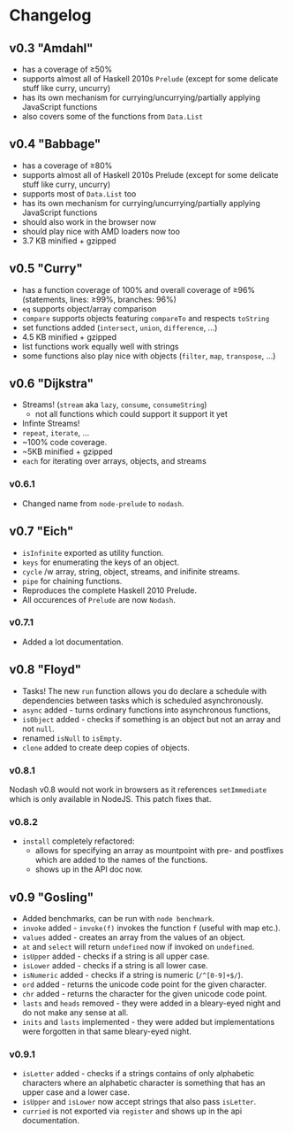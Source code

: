 Changelog
=========

v0.3 "Amdahl"
-------------

+ has a coverage of ≥50%
+ supports almost all of Haskell 2010s `Prelude` (except for some delicate stuff like curry, uncurry)
+ has its own mechanism for currying/uncurrying/partially applying JavaScript functions
+ also covers some of the functions from `Data.List`

v0.4 "Babbage"
--------------

+ has a coverage of ≥80%
+ supports almost all of Haskell 2010s Prelude (except for some delicate stuff like curry, uncurry)
+ supports most of `Data.List` too
+ has its own mechanism for currying/uncurrying/partially applying JavaScript functions
+ should also work in the browser now
+ should play nice with AMD loaders now too
+ 3.7 KB minified + gzipped

v0.5 "Curry"
------------

+ has a function coverage of 100% and overall coverage of ≥96%
  (statements, lines: ≥99%, branches: 96%)
+ `eq` supports object/array comparison
+ `compare` supports objects featuring `compareTo` and respects `toString`
+ set functions added (`intersect`, `union`, `difference`, ...)
+ 4.5 KB minified + gzipped
+ list functions work equally well with strings
+ some functions also play nice with objects (`filter`, `map`, `transpose`, ...)

v0.6 "Dijkstra"
----------------

+ Streams! (`stream` aka `lazy`, `consume`, `consumeString`)
  + not all functions which could support it support it yet
+ Infinte Streams!
+ `repeat`, `iterate`, ...
+ ~100% code coverage.
+ ~5KB minified + gzipped
+ `each` for iterating over arrays, objects, and streams

### v0.6.1

+ Changed name from `node-prelude` to `nodash`.

v0.7 "Eich"
-----------

+ `isInfinite` exported as utility function.
+ `keys` for enumerating the keys of an object.
+ `cycle` /w array, string, object, streams, and inifinite streams.
+ `pipe` for chaining functions.
+ Reproduces the complete Haskell 2010 Prelude.
+ All occurences of `Prelude` are now `Nodash`.

### v0.7.1

+ Added a lot documentation.

v0.8 "Floyd"
------------

+ Tasks! The new `run` function allows you do declare a schedule with
  dependencies between tasks which is scheduled asynchronously.
+ `async` added - turns ordinary functions into asynchronous functions,
+ `isObject` added - checks if something is an object but not an array
   and not `null`.
+ renamed `isNull` to `isEmpty`.
+ `clone` added to create deep copies of objects.

### v0.8.1

Nodash v0.8 would not work in browsers as it references `setImmediate`
which is only available in NodeJS. This patch fixes that.

### v0.8.2

+ `install` completely refactored:
  + allows for specifying an array as mountpoint with pre- and postfixes
  which are added to the names of the functions.
  + shows up in the API doc now.

v0.9 "Gosling"
--------------

+ Added benchmarks, can be run with `node benchmark`.
+ `invoke` added - `invoke(f)` invokes the function `f` (useful with map etc.).
+ `values` added - creates an array from the values of an object.
+ `at` and `select` will return `undefined` now if invoked on `undefined`.
+ `isUpper` added - checks if a string is all upper case.
+ `isLower` added - checks if a string is all lower case.
+ `isNumeric` added - checks if a string is numeric (`/^[0-9]+$/`).
+ `ord` added - returns the unicode code point for the given character.
+ `chr` added - returns the character for the given unicode code point.
+ `lasts` and `heads` removed - they were added in a bleary-eyed night
  and do not make any sense at all.
+ `inits` and `lasts` implemented - they were added but implementations
  were forgotten in that same bleary-eyed night.
  
### v0.9.1

+ `isLetter` added - checks if a strings contains of only alphabetic characters
  where an alphabetic character is something that has an upper case and a lower
  case.
+ `isUpper` and `isLower` now accept strings that also pass `isLetter`.
+ `curried` is not exported via `register` and shows up in the api documentation.